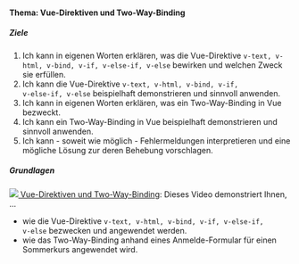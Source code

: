 #### Thema: Vue-Direktiven und Two-Way-Binding
##### Ziele
1. Ich kann in eigenen Worten erklären, was die Vue-Direktive <code>v-text, v-html, v-bind, v-if, v-else-if, v-else</code> bewirken und welchen Zweck sie erfüllen.
2. Ich kann die Vue-Direktive <code>v-text, v-html, v-bind, v-if, v-else-if, v-else</code> beispielhaft demonstrieren und sinnvoll anwenden.
3. Ich kann in eigenen Worten erklären, was ein Two-Way-Binding in Vue bezweckt.
4. Ich kann ein Two-Way-Binding in Vue beispielhaft demonstrieren und sinnvoll anwenden.
5. Ich kann - soweit wie möglich - Fehlermeldungen interpretieren und eine mögliche Lösung zur deren Behebung vorschlagen.


##### Grundlagen
<a href="https://youtu.be/4Y77ig-7nCk" target="tab"><img src="./inc/img/video3.png" class="iconVideo" />&nbsp;Vue-Direktiven und Two-Way-Binding</a>: Dieses Video demonstriert Ihnen, ...
* wie die Vue-Direktive <code>v-text, v-html, v-bind, v-if, v-else-if, v-else</code> bezwecken und angewendet werden.
* wie das Two-Way-Binding anhand eines Anmelde-Formular für einen Sommerkurs angewendet wird.